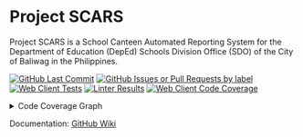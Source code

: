 <!-- markdownlint-disable MD033 -->

# Project SCARS

Project SCARS is a School Canteen Automated Reporting System for the Department
of Education (DepEd) Schools Division Office (SDO) of the City of Baliwag in
the Philippines.

[![GitHub Last Commit](https://img.shields.io/github/last-commit/Bento-Project-SCARS/ProjectSCARS?path=WebClient&style=flat&label=Last%20Commit)](https://github.com/Bento-Project-SCARS/ProjectSCARS/tree/main/WebClient)
[![GitHub Issues or Pull Requests by label](https://img.shields.io/github/issues-raw/Bento-Project-SCARS/ProjectSCARS/scope%20%3E%20web%20client?style=flat&label=Open%20Issues)](https://github.com/Bento-Project-SCARS/ProjectSCARS/issues?q=is%3Aissue%20state%3Aopen%20label%3A%22scope%20%3E%20web%20client%22)
[![Web Client Tests](https://img.shields.io/github/actions/workflow/status/Bento-Project-SCARS/ProjectSCARS/web-client-tests.yml?style=flat&label=Web%20Client%20Tests)](https://github.com/Bento-Project-SCARS/ProjectSCARS/actions/workflows/web-client-tests.yml)
[![Linter Results](https://img.shields.io/github/actions/workflow/status/Bento-Project-SCARS/ProjectSCARS/lint.yml?flat&label=Codebase%20Style)](https://github.com/Bento-Project-SCARS/ProjectSCARS/actions/workflows/lint.yml)
[![Web Client Code Coverage](https://img.shields.io/codecov/c/github/Bento-Project-SCARS/ProjectSCARS?token=BJWS49M1DI&flag=web-client&label=Code%20Coverage&style=flat)](https://app.codecov.io/gh/Bento-Project-SCARS/ProjectSCARS/flags)

<details>
    <summary>Code Coverage Graph</summary>
    <a href="https://codecov.io/gh/Bento-Project-SCARS/ProjectSCARS">
        <img src="https://codecov.io/gh/Bento-Project-SCARS/ProjectSCARS/graphs/sunburst.svg?token=BJWS49M1DI" alt="Code Coverage Graph" />
    </a>
    <p>
        The inner-most circle is the entire project, moving away from the center
        are folders then, finally, a single file. The size and color of each
        slice is representing the number of statements and the coverage,
        respectively.
    </p>
</details>

Documentation: [GitHub Wiki](https://github.com/Bento-Project-SCARS/ProjectSCARS/wiki)
